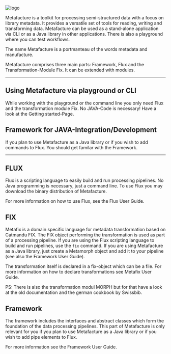 ![logo](https://github.com/culturegraph/metafacture-core/wiki/img/metafacture_small.png)


Metafacture is a toolkit for processing semi-structured data with a focus on library metadata. It provides a versatile set of tools for reading, writing and transforming data. Metafacture can be used as a stand-alone application via CLI or as a Java library in other applications. There is also a playground where you can test workflows.

The name Metafacture is a portmanteau of the words metadata and manufacture.

Metafacture comprises three main parts: Framework, Flux and the Transformation-Module Fix. It can be extended with modules.

__________________

## Using Metafacture via playground or CLI

While working with the playground or the command line you only need Flux and the transformation module Fix. No JAVA-Code is necessary!
Have a look at the Getting started-Page.

## Framework for JAVA-Integration/Development

If you plan to use Metafacture as a Java library or if you wish to add commands to Flux. You should get familar with the Framework.

__________________

## FLUX

Flux is a scripting language to easily build and run processing pipelines. No Java programming is necessary, just a command line. To use Flux you may download the binary distribution of Metafacture.

For more information on how to use Flux, see the Flux User Guide.

## FIX

Metafix is a domain specific language for metadata transformation based on Catmandu FIX. The FIX object performing the transformation is used as part of a processing pipeline. If you are using the Flux scripting language to build and run pipelines, use the `fix` command. If you are using Metafacture as a Java library, just create a Metamorph object and add it to your pipeline (see also the Framework User Guide).

The transformation itself is declared in a fix-object which can be a file. For more information on how to declare transformations see Metafix User Guide.

PS: There is also the transformation modul MORPH but for that have a look at the old documentation and the german cookbook by Swissbib.

## Framework

The framework includes the interfaces and abstract classes which form the foundation of the data processing pipelines. This part of Metafacture is only relevant for you if you plan to use Metafacture as a Java library or if you wish to add pipe elements to Flux.

For more information see the Framework User Guide.

